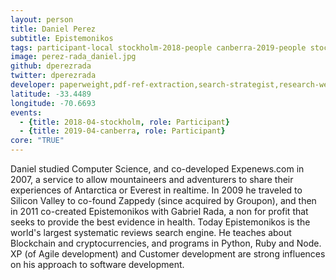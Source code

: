 ```yaml
---
layout: person
title: Daniel Perez
subtitle: Epistemonikos
tags: participant-local stockholm-2018-people canberra-2019-people stockholm-2018-local canberra-2019-local
image: perez-rada_daniel.jpg
github: dperezrada
twitter: dperezrada
developer: paperweight,pdf-ref-extraction,search-strategist,research-weaving
latitude: -33.4489
longitude: -70.6693
events:
  - {title: 2018-04-stockholm, role: Participant}
  - {title: 2019-04-canberra, role: Participant}
core: "TRUE"
---
```

Daniel studied Computer Science, and co-developed Expenews.com in 2007, a service to allow mountaineers and adventurers to share their experiences of Antarctica or Everest in realtime. In 2009 he traveled to Silicon Valley to co-found Zappedy (since acquired by Groupon), and then in 2011 co-created Epistemonikos with Gabriel Rada, a non for profit that seeks to provide the best evidence in health. Today Epistemonikos is the world's largest systematic reviews search engine. He teaches about Blockchain and cryptocurrencies, and programs in Python, Ruby and Node. XP (of Agile development) and Customer development are strong influences on his approach to software development.